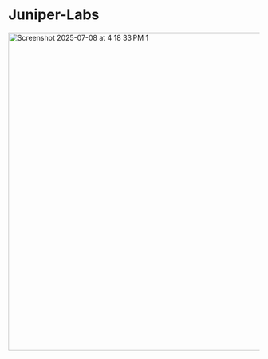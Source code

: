 # Juniper-Labs
<img width="1103" height="638" alt="Screenshot 2025-07-08 at 4 18 33 PM 1" src="https://github.com/user-attachments/assets/ed812150-2325-43b7-bb11-410665e47f09" />

